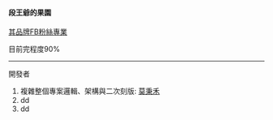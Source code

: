 #### 段王爺的果園

[其品牌FB粉絲專業](https://www.facebook.com/profile.php?id=100083708892925)


目前完程度90%

---- 
開發者

1. 複雜整個專案邏輯、架構與二次刻版: [莫秉禾](https://www.facebook.com/dlutermade0.0/)
2. dd
3. dd